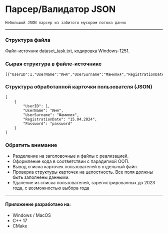 # Парсер/Валидатор JSON

`Небольшой JSON парсер из забитого мусором потока даннх`

---
### Структура файла
Файл-источник dataset_task.txt, кодировка Windows-1251.
### Сырая структура в файле-источнике
```
[{"UserID":1,"UserName":"Имя","UserSurname":"Фамилия","RegistrationDate":"15.04.2024","Password":"password"}]
```

### Структура обработанной карточки пользователя (JSON)
```
[
	{
		"UserID": 1,
		"UserName": "Имя",
		"UserSurname": "Фамилия",
		"RegistrationDate": "15.04.2024",
		"Password": "password"
	}
]
```


### Обратить внимание
- Разделение на заголовочные и файлы с реализацией.
- Оформление кода в соответствии с парадигмой ООП.
- Вывод списка карточек пользователей в отдельный файл.
- Проверка структуры карточек на целостность. Все поля должны быть заполнены данными.
- Удаление из списка пользователей, зарегистрированных до 2023 года, с возможностью выбора года

---


#### Приложение разработано на:
- Windows / MacOS
- C++ 17
- CMake

